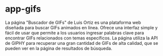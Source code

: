 # app-gifs
La página "Buscador de GIFs" de Luis Ortiz es una plataforma web diseñada para buscar GIFs animados en línea. Ofrece una interfaz simple y fácil de usar que permite a los usuarios ingresar palabras clave para encontrar GIFs relacionados con temas específicos. La página utiliza la API de GIPHY para recuperar una gran cantidad de GIFs de alta calidad, que se pueden ver en la página de resultados de búsqueda. 
